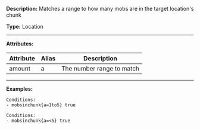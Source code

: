**Description:** Matches a range to how many mobs are in the target location's chunk

**Type:** Location

---

**Attributes:**

| Attribute | Alias | Description               |
| --------- | ----- | ------------------------- |
| amount    | a     | The number range to match |

---

**Examples:**

```
Conditions:
- mobsinchunk{a=1to5} true
```

```
Conditions:
- mobsinchunk{a=<5} true
```